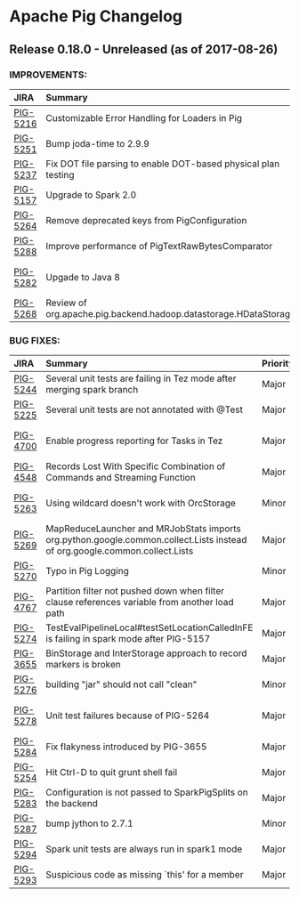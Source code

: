 
<!---
# Licensed to the Apache Software Foundation (ASF) under one
# or more contributor license agreements.  See the NOTICE file
# distributed with this work for additional information
# regarding copyright ownership.  The ASF licenses this file
# to you under the Apache License, Version 2.0 (the
# "License"); you may not use this file except in compliance
# with the License.  You may obtain a copy of the License at
#
#     http://www.apache.org/licenses/LICENSE-2.0
#
# Unless required by applicable law or agreed to in writing, software
# distributed under the License is distributed on an "AS IS" BASIS,
# WITHOUT WARRANTIES OR CONDITIONS OF ANY KIND, either express or implied.
# See the License for the specific language governing permissions and
# limitations under the License.
-->
# Apache Pig Changelog

## Release 0.18.0 - Unreleased (as of 2017-08-26)



### IMPROVEMENTS:

| JIRA | Summary | Priority | Component | Reporter | Contributor |
|:---- |:---- | :--- |:---- |:---- |:---- |
| [PIG-5216](https://issues.apache.org/jira/browse/PIG-5216) | Customizable Error Handling for Loaders in Pig |  Major | . | Iris Zeng | Iris Zeng |
| [PIG-5251](https://issues.apache.org/jira/browse/PIG-5251) | Bump joda-time to 2.9.9 |  Major | . | Artem Ervits | Artem Ervits |
| [PIG-5237](https://issues.apache.org/jira/browse/PIG-5237) | Fix DOT file parsing to enable DOT-based physical plan testing |  Minor | tools | Adam Szita | Jakov Rabinovits |
| [PIG-5157](https://issues.apache.org/jira/browse/PIG-5157) | Upgrade to Spark 2.0 |  Major | spark | Nandor Kollar | Nandor Kollar |
| [PIG-5264](https://issues.apache.org/jira/browse/PIG-5264) | Remove deprecated keys from PigConfiguration |  Minor | . | Nandor Kollar | Nandor Kollar |
| [PIG-5288](https://issues.apache.org/jira/browse/PIG-5288) | Improve performance of PigTextRawBytesComparator |  Major | . | Rohini Palaniswamy | Rohini Palaniswamy |
| [PIG-5282](https://issues.apache.org/jira/browse/PIG-5282) | Upgade to Java 8 |  Major | . | Nandor Kollar | Satish Subhashrao Saley |
| [PIG-5268](https://issues.apache.org/jira/browse/PIG-5268) | Review of org.apache.pig.backend.hadoop.datastorage.HDataStorage |  Trivial | data | BELUGA BEHR | BELUGA BEHR |


### BUG FIXES:

| JIRA | Summary | Priority | Component | Reporter | Contributor |
|:---- |:---- | :--- |:---- |:---- |:---- |
| [PIG-5244](https://issues.apache.org/jira/browse/PIG-5244) | Several unit tests are failing in Tez mode after merging spark branch |  Major | tez | Nandor Kollar | Nandor Kollar |
| [PIG-5225](https://issues.apache.org/jira/browse/PIG-5225) | Several unit tests are not annotated with @Test |  Major | . | Nandor Kollar | Nandor Kollar |
| [PIG-4700](https://issues.apache.org/jira/browse/PIG-4700) | Enable progress reporting for Tasks in Tez |  Major | . | Rohini Palaniswamy | Satish Subhashrao Saley |
| [PIG-4548](https://issues.apache.org/jira/browse/PIG-4548) | Records Lost With Specific Combination of Commands and Streaming Function |  Major | . | Steve T | Koji Noguchi |
| [PIG-5263](https://issues.apache.org/jira/browse/PIG-5263) | Using wildcard doesn't work with OrcStorage |  Minor | . | Satish Subhashrao Saley | Satish Subhashrao Saley |
| [PIG-5269](https://issues.apache.org/jira/browse/PIG-5269) | MapReduceLauncher and MRJobStats imports org.python.google.common.collect.Lists instead of org.google.common.collect.Lists |  Major | . | Nandor Kollar | Nandor Kollar |
| [PIG-5270](https://issues.apache.org/jira/browse/PIG-5270) | Typo in Pig Logging |  Minor | data | Andrew Hutton | Andrew Hutton |
| [PIG-4767](https://issues.apache.org/jira/browse/PIG-4767) | Partition filter not pushed down when filter clause references variable from another load path |  Major | . | Anthony Hsu | Koji Noguchi |
| [PIG-5274](https://issues.apache.org/jira/browse/PIG-5274) | TestEvalPipelineLocal#testSetLocationCalledInFE is failing in spark mode after PIG-5157 |  Major | . | Nandor Kollar | Nandor Kollar |
| [PIG-3655](https://issues.apache.org/jira/browse/PIG-3655) | BinStorage and InterStorage approach to record markers is broken |  Major | . | Jeff Plaisance | Adam Szita |
| [PIG-5276](https://issues.apache.org/jira/browse/PIG-5276) | building "jar" should not call "clean" |  Minor | build | Koji Noguchi | Nandor Kollar |
| [PIG-5278](https://issues.apache.org/jira/browse/PIG-5278) | Unit test failures because of PIG-5264 |  Major | . | Satish Subhashrao Saley | Nandor Kollar |
| [PIG-5284](https://issues.apache.org/jira/browse/PIG-5284) | Fix flakyness introduced by PIG-3655 |  Major | . | Adam Szita | Adam Szita |
| [PIG-5254](https://issues.apache.org/jira/browse/PIG-5254) | Hit Ctrl-D to quit grunt shell fail |  Major | impl | Daniel Dai | Weijun Qian |
| [PIG-5283](https://issues.apache.org/jira/browse/PIG-5283) | Configuration is not passed to SparkPigSplits on the backend |  Major | spark | Adam Szita | Adam Szita |
| [PIG-5287](https://issues.apache.org/jira/browse/PIG-5287) | bump jython to 2.7.1 |  Minor | . | Artem Ervits | Artem Ervits |
| [PIG-5294](https://issues.apache.org/jira/browse/PIG-5294) | Spark unit tests are always run in spark1 mode |  Major | build, spark | Adam Szita | Adam Szita |
| [PIG-5293](https://issues.apache.org/jira/browse/PIG-5293) | Suspicious code as missing \`this' for a member |  Major | . | JC | JC |


